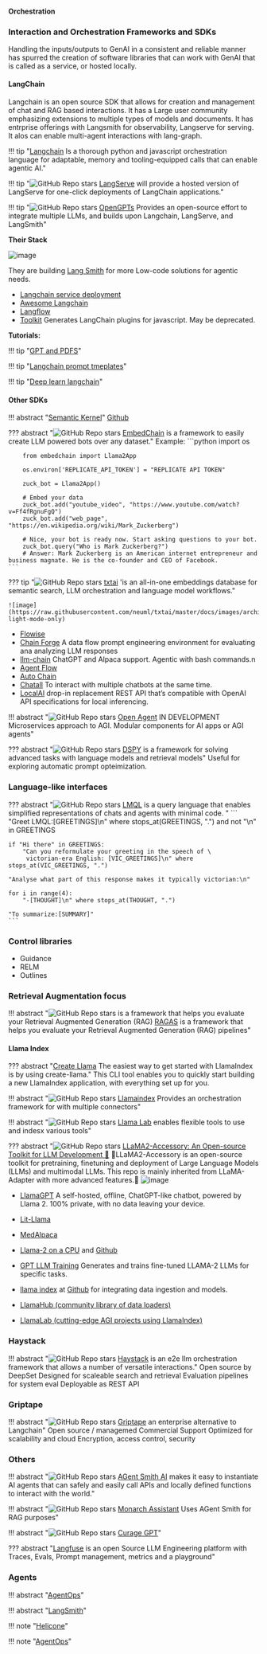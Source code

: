 #### Orchestration


### Interaction and Orchestration Frameworks and SDKs

Handling the inputs/outputs to GenAI in a consistent and reliable manner has spurred the creation of software libraries that can work with GenAI that is called as a service, or hosted locally.

#### LangChain
Langchain is an open source SDK that allows for creation and management of chat and RAG based interactions. It has a Large user community emphasizing extensions to multiple types of models and documents. It has entrprise offerings with Langsmith for observability, Langserve for serving. It alos can enable multi-agent interactions with lang-graph. 

!!! tip "[Langchain](https://python.langchain.com/en/latest/#) Is a thorough python and javascript orchestration language for adaptable, memory and tooling-equipped calls that can enable agentic AI."

!!! tip "![GitHub Repo stars](https://badgen.net/github/stars/langchain-ai/langserve) [LangServe](https://github.com/langchain-ai/langserve) will provide a hosted version of LangServe for one-click deployments of LangChain applications."

!!! tip "![GitHub Repo stars](https://badgen.net/github/stars/langchain-ai/opengpts) [OpenGPTs](https://github.com/langchain-ai/opengpts) Provides an open-source effort to integrate multiple LLMs, and builds upon Langchain, LangServe, and LangSmith"

**Their Stack**

![image](https://github.com/ianderrington/genai/assets/76016868/c66bf027-8556-43e6-8e73-de59c5e58d95)

They are building [Lang Smith](https://smith.langchain.com/) for more Low-code solutions for agentic needs.

- [Langchain service deployment](https://github.com/ajndkr/lanarky)
- [Awesome Langchain](https://github.com/kyrolabs/awesome-langchain)
- [Langflow](https://github.com/logspace-ai/langflow)
- [Toolkit](https://www.toolkit.club/) Generates LangChain plugins for javascript. May be deprecated.

**Tutorials:**

!!! tip "[GPT and PDFS](https://betterprogramming.pub/talking-to-pdfs-gpt-4-and-langchain-77f44f23505d)"


!!! tip "[Langchain prompt tmeplates](https://www.pinecone.io/learn/langchain-prompt-templates/)"

!!! tip "[Deep learn langchain](https://learn.deeplearning.ai/langchain/lesson/3/memory)"

#### Other SDKs

!!! abstract "[Semantic Kernel](https://github.com/microsoft/semantic-kernel)"
    [Github](https://github.com/microsoft/semantic-kernel/blob/main/samples/notebooks/python/00-getting-started.ipynb)


??? abstract "![GitHub Repo stars](https://badgen.net/github/stars/embedchain/embedchain) [EmbedChain](https://github.com/embedchain/embedchain)  is a framework to easily create LLM powered bots over any dataset."
    Example:
    ```python
        import os

        from embedchain import Llama2App

        os.environ['REPLICATE_API_TOKEN'] = "REPLICATE API TOKEN"

        zuck_bot = Llama2App()

        # Embed your data
        zuck_bot.add("youtube_video", "https://www.youtube.com/watch?v=Ff4fRgnuFgQ")
        zuck_bot.add("web_page", "https://en.wikipedia.org/wiki/Mark_Zuckerberg")

        # Nice, your bot is ready now. Start asking questions to your bot.
        zuck_bot.query("Who is Mark Zuckerberg?")
        # Answer: Mark Zuckerberg is an American internet entrepreneur and business magnate. He is the co-founder and CEO of Facebook.
    ```

??? tip "![GitHub Repo stars](https://badgen.net/github/stars/neuml/txtai) [txtai](https://github.com/neuml/txtai) 'is an all-in-one embeddings database for semantic search, LLM orchestration and language model workflows."

    ![image](https://raw.githubusercontent.com/neuml/txtai/master/docs/images/architecture.png#gh-light-mode-only)

- [Flowise](https://github.com/FlowiseAI/Flowise)
- [Chain Forge](https://github.com/ianarawjo/ChainForge) A data flow prompt engineering environment for evaluating ana analyzing LLM responses
- [llm-chain](https://docs.llm-chain.xyz/docs/introduction) ChatGPT and Alpaca support. Agentic with bash commands.n
- [Agent Flow](https://github.com/simonmesmith/agentflow)
- [Auto Chain](https://github.com/Forethought-Technologies/AutoChain)
- [Chatall](https://github.com/sunner/ChatALL) To interact with multiple chatbots at the same time.
- [LocalAI](https://github.com/go-skynet/LocalAI) drop-in replacement REST API that’s compatible with OpenAI API specifications for local inferencing.

!!! abstract "![GitHub Repo stars](https://badgen.net/github/stars/dot-agent/openagent) [Open Agent](https://github.com/dot-agent/openagent) IN DEVELOPMENT Microservices approach to AGI. Modular components for AI apps or AGI agents"

??? abstract "![GitHub Repo stars](https://badgen.net/github/stars/stanfordnlp/dspy) [DSPY](https://github.com/stanfordnlp/dspy) is a framework for solving advanced tasks with language models and retrieval models"
    Useful for exploring automatic prompt opteimization.


### Language-like interfaces
??? abstract "![GitHub Repo stars](https://badgen.net/github/stars/eth-sri/lmql) [LMQL](https://github.com/eth-sri/lmql) is a query language that enables simplified representations of chats and agents with minimal code. "
    ```
    "Greet LMQL:[GREETINGS]\n" where stops_at(GREETINGS, ".") and not "\n" in GREETINGS

    if "Hi there" in GREETINGS:
        "Can you reformulate your greeting in the speech of \
         victorian-era English: [VIC_GREETINGS]\n" where stops_at(VIC_GREETINGS, ".")

    "Analyse what part of this response makes it typically victorian:\n"

    for i in range(4):
        "-[THOUGHT]\n" where stops_at(THOUGHT, ".")

    "To summarize:[SUMMARY]"
    ```

### Control libraries

* Guidance
* RELM
* Outlines

### Retrieval Augmentation focus

!!! abstract "![GitHub Repo stars](https://badgen.net/github/stars/explodinggradients/ragas) is a framework that helps you evaluate your Retrieval Augmented Generation (RAG) [RAGAS](https://github.com/explodinggradients/ragas) is a framework that helps you evaluate your Retrieval Augmented Generation (RAG) pipelines"




#### Llama Index


??? abstract "[Create Llama](https://github.com/run-llama/create-llama) The easiest way to get started with LlamaIndex is by using create-llama."
    This CLI tool enables you to quickly start building a new LlamaIndex application, with everything set up for you.

!!! abstract "![GitHub Repo stars](https://badgen.net/github/stars/run-llama/llama_index) [Llamaindex](https://github.com/run-llama/llama_index) Provides an orchestration framework for with multiple connectors"


!!! abstract "![GitHub Repo stars](https://badgen.net/github/stars/run-llama/llama-lab) [Llama Lab](https://github.com/run-llama/llama-lab) enables flexible tools to use and indesx various tools"


??? abstract "![GitHub Repo stars](https://badgen.net/github/stars/Alpha-VLLM/LLaMA2-Accessory) [LLaMA2-Accessory: An Open-source Toolkit for LLM Development 🚀](https://github.com/Alpha-VLLM/LLaMA2-Accessory)
    🚀LLaMA2-Accessory is an open-source toolkit for pretraining, finetuning and deployment of Large Language Models (LLMs) and multimodal LLMs. This repo is mainly inherited from LLaMA-Adapter with more advanced features.🧠
    ![image](https://github.com/ianderrington/genai/assets/76016868/d55e274a-13af-40bd-9586-3bf56557175b)


- [LlamaGPT](https://github.com/getumbrel/llama-gpt) A self-hosted, offline, ChatGPT-like chatbot, powered by Llama 2. 100% private, with no data leaving your device.


- [Lit-Llama](https://github.com/Lightning-AI/lit-llama)
- [MedAlpaca](https://github.com/kbressem/medAlpaca)


- [Llama-2 on a CPU](https://towardsdatascience.com/running-llama-2-on-cpu-inference-for-document-q-a-3d636037a3d8) and [Github](https://github.com/kennethleungty/Llama-2-Open-Source-LLM-CPU-Inference)
- [GPT LLM Training](https://github.com/mshumer/gpt-llm-trainer) Generates and trains fine-tuned LLAMA-2 LLMs for specific tasks.


- [llama index](https://www.llamaindex.ai/) at [Github](https://github.com/jerryjliu/llama_index) for integrating data ingestion and models.
- [LlamaHub (community library of data loaders)](https://llamahub.ai)
- [LlamaLab (cutting-edge AGI projects using LlamaIndex)](https://github.com/run-llama/llama-lab)


### Haystack

!!! abstract "![GitHub Repo stars](https://badgen.net/github/stars/deepset-ai/haystack) [Haystack](https://github.com/deepset-ai/haystack) is an e2e llm orchestration framework that allows a number of versatile interactions."
    Open source by DeepSet
    Designed for scaleable search and retrieval
    Evaluation pipelines for system eval
    Deployable as REST API

### Griptape

!!! abstract "![GitHub Repo stars](https://badgen.net/github/stars/griptape-ai/griptape) [Griptape](https://github.com/griptape-ai/griptape) an enterprise alternative to Langchain"
    Open source / managemed
    Commercial Support
    Optimized for scalability and cloud
    Encryption, access control, security
    

### Others

!!! abstract "![GitHub Repo stars](https://badgen.net/github/stars/monarch-initiative/agent-smith-ai) [AGent Smith AI](https://github.com/monarch-initiative/agent-smith-ai) makes it easy to instantiate AI agents that can safely and easily call APIs and locally defined functions to interact with the world."

!!! abstract "![GitHub Repo stars](https://badgen.net/github/stars/monarch-initiative/monarch-assistant) [Monarch Assistant](https://github.com/monarch-initiative/monarch-assistant) Uses AGent Smith for RAG purposes"

!!! abstract "![GitHub Repo stars](https://badgen.net/github/stars/monarch-initiative/curate-gpt) [Curage GPT](https://github.com/monarch-initiative/curate-gpt)"





??? abstract "[Langfuse](https://github.com/langfuse/langfuse) is an open Source LLM Engineering platform with Traces, Evals, Prompt management, metrics and a playground" 

### Agents

!!! abstract "[AgentOps](https://github.com/AgentOps-AI/agentops)"



!!! abstract "[LangSmith](https://docs.smith.langchain.com/api-docs)"

!!! note "[Helicone](https://www.helicone.ai)"

!!! note "[AgentOps](https://www.agentops.ai)"